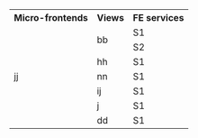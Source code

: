 <table>
  <tr>
    <th>Micro-frontends</th>
    <th>Views</th>
    <th>FE services</th>
  </tr>
  <tr>
    <td rowspan="7">jj</td>
    <td rowspan="2">bb</td>
    <td >S1</td>
  </tr>
  <tr>
    <td>S2</td>
  </tr>
  <tr>
    <td>hh</td>
    <td>S1</td>
  </tr>
  <tr>
    <td>nn</td>
    <td>S1</td>
  </tr>
  <tr>
    <td>ij</td>
    <td>S1</td>
  </tr>
  <tr>
    <td>j</td>
    <td>S1</td>
  </tr>
  <tr>
    <td>dd</td>
    <td>S1</td>
  </tr>

  
</table>
